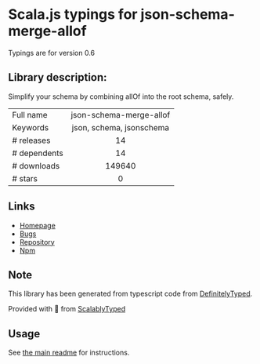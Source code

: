 
# Scala.js typings for json-schema-merge-allof

Typings are for version 0.6

## Library description:
Simplify your schema by combining allOf into the root schema, safely.

|                    |                 |
| ------------------ | :-------------: |
| Full name          | json-schema-merge-allof |
| Keywords           | json, schema, jsonschema |
| # releases         | 14 |
| # dependents       | 14 |
| # downloads        | 149640 |
| # stars            | 0 |

## Links
- [Homepage](https://github.com/mokkabonna/json-schema-merge-allof#readme)
- [Bugs](https://github.com/mokkabonna/json-schema-merge-allof/issues)
- [Repository](https://github.com/mokkabonna/json-schema-merge-allof)
- [Npm](https://www.npmjs.com/package/json-schema-merge-allof)
    


## Note
This library has been generated from typescript code from [DefinitelyTyped](https://definitelytyped.org).

Provided with :purple_heart: from [ScalablyTyped](https://github.com/oyvindberg/ScalablyTyped)

## Usage
See [the main readme](../../readme.md) for instructions.


